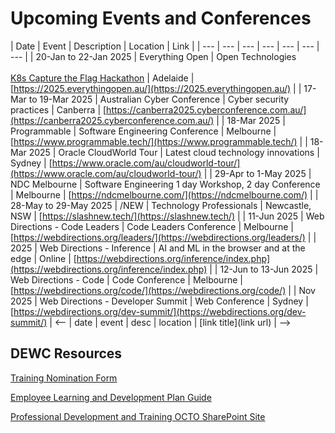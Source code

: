 # Upcoming Events and Conferences

| Date | Event | Description | Location | Link |
| --- | --- | --- | --- | --- | --- | --- |
| 20-Jan to 22-Jan 2025 | Everything Open | Open Technologies<br /><br />[K8s Capture the Flag Hackathon](https://2025.everythingopen.au/schedule/presentation/113/) | Adelaide | [https://2025.everythingopen.au/](https://2025.everythingopen.au/) |
| 17-Mar to 19-Mar 2025 | Australian Cyber Conference | Cyber security practices | Canberra | [https://canberra2025.cyberconference.com.au/](https://canberra2025.cyberconference.com.au/) |
| 18-Mar 2025 | Programmable | Software Engineering Conference | Melbourne | [https://www.programmable.tech/](https://www.programmable.tech/) |
| 18-Mar 2025 | Oracle CloudWorld Tour | Latest cloud technology innovations | Sydney | [https://www.oracle.com/au/cloudworld-tour/](https://www.oracle.com/au/cloudworld-tour/) |
| 29-Apr to 1-May 2025 | NDC Melbourne | Software Engineering 1 day Workshop, 2 day Conference | Melbourne | [https://ndcmelbourne.com/](https://ndcmelbourne.com/) |
| 28-May to 29-May 2025 | /NEW | Technology Professionals | Newcastle, NSW | [https://slashnew.tech/](https://slashnew.tech/) |
| 11-Jun 2025 | Web Directions - Code Leaders | Code Leaders Conference | Melbourne | [https://webdirections.org/leaders/](https://webdirections.org/leaders/) |
| 2025 | Web Directions - Inference | AI and ML in the browser and at the edge | Online | [https://webdirections.org/inference/index.php](https://webdirections.org/inference/index.php) |
| 12-Jun to 13-Jun 2025 | Web Directions - Code | Code Conference | Melbourne | [https://webdirections.org/code/](https://webdirections.org/code/) |
| Nov 2025 | Web Directions - Developer Summit | Web Conference | Sydney | [https://webdirections.org/dev-summit/](https://webdirections.org/dev-summit/) |
<-- | date | event | desc | location | [link title](link url) | -->

## DEWC Resources

[Training Nomination Form](https://dewccorporate.sharepoint.com/:b:/r/sites/octo/Shared%20Documents/Professional%20Development/Employee%20L%26D%20Plans/241014%20Employee%20Learning%20and%20Development%20Plan%20Guide%20V2.pdf?csf=1&web=1&e=ifkdRE)

[Employee Learning and Development Plan Guide](https://dewccorporate.sharepoint.com/:b:/r/sites/octo/Shared%20Documents/Professional%20Development/Employee%20L%26D%20Plans/241014%20Employee%20Learning%20and%20Development%20Plan%20Guide%20V2.pdf?csf=1&web=1&e=ifkdRE)

[Professional Development and Training OCTO SharePoint Site](https://dewccorporate.sharepoint.com/sites/octo/SitePages/Professional-Development-and-Training.aspx?CT=1724283167620&OR=OWA-NT-Mail&CID=e4e66546-1953-6f5f-9c24-977a4d9a0b13)
